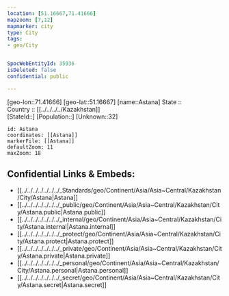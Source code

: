 ```yaml
---
location: [51.16667,71.41666] 
mapzoom: [7,12] 
mapmarker: city 
type: City
tags:
- geo/City


SpocWebEntityId: 35936
isDeleted: false
confidential: public

---
```

[geo-lon::71.41666] 
[geo-lat::51.16667] 
[name::Astana] 
State ::  
Country :: [[../../../../Kazakhstan]]  
[StateId::] 
[Population::] 
[Unknown::32] 


```leaflet
id: Astana
coordinates: [[Astana]] 
markerFile: [[Astana]] 
defaultZoom: 11 
maxZoom: 18
```


## Confidential Links & Embeds: 
- [[../../../../../../../_Standards/geo/Continent/Asia/Asia~Central/Kazakhstan/City/Astana|Astana]] 
- [[../../../../../../../_public/geo/Continent/Asia/Asia~Central/Kazakhstan/City/Astana.public|Astana.public]] 
- [[../../../../../../../_internal/geo/Continent/Asia/Asia~Central/Kazakhstan/City/Astana.internal|Astana.internal]] 
- [[../../../../../../../_protect/geo/Continent/Asia/Asia~Central/Kazakhstan/City/Astana.protect|Astana.protect]] 
- [[../../../../../../../_private/geo/Continent/Asia/Asia~Central/Kazakhstan/City/Astana.private|Astana.private]] 
- [[../../../../../../../_personal/geo/Continent/Asia/Asia~Central/Kazakhstan/City/Astana.personal|Astana.personal]] 
- [[../../../../../../../_secret/geo/Continent/Asia/Asia~Central/Kazakhstan/City/Astana.secret|Astana.secret]] 
